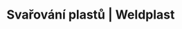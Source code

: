 ---
Filename: "rucni-pristroje78"
Link: "file:/Users/vinayakpatel/Downloads/www.weldplast.cz/produkty/svarovani-plastu/opravy-autoplastu/rucni-pristroje78"
product_name: "null"
product_id: "null"
title: "Svařování plastů | Weldplast"
product_desc: ""
product_specs: ""
product_downloads: ""
href: ""
p_desc_2: ""
accessories: ""
similar_products: ""
---